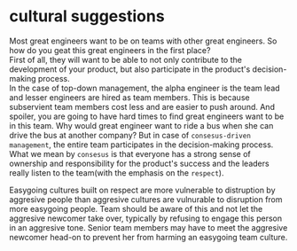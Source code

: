 # cultural suggestions
Most great engineers want to be on teams with other great engineers. So how do you geat this great engineers
in the first place?  
First of all, they will want to be able to not only contribute to the development of your product, but also
participate in the product's decision-making process.  
In the case of top-down management, the alpha engineer is the team lead and lesser engineers are hired as
team members. This is because subservient team members cost less and are easier to push around. And spoiler,
you are going to have hard times to find great engineers want to be in this team. Why would great engineer
want to ride a bus when she can drive the bus at another company? But in case of ```consesus-driven management```,
the entire team participates in the decision-making process.  
What we mean by ```consesus``` is that everyone has a strong sense of ownership and responsibility for the
product's success and the leaders really listen to the team(with the emphasis on the ```respect```).  


Easygoing cultures built on respect are more vulnerable to distruption by aggresive people than aggresive cultures are
vulnurable to disruption from more easygoing people. Team should be aware of this and not let the aggresive newcomer
take over, typically by refusing to engage this person in an aggresive tone. Senior team members may have to meet the
aggresive newcomer head-on to prevent her from harming an easygoing team culture.  



